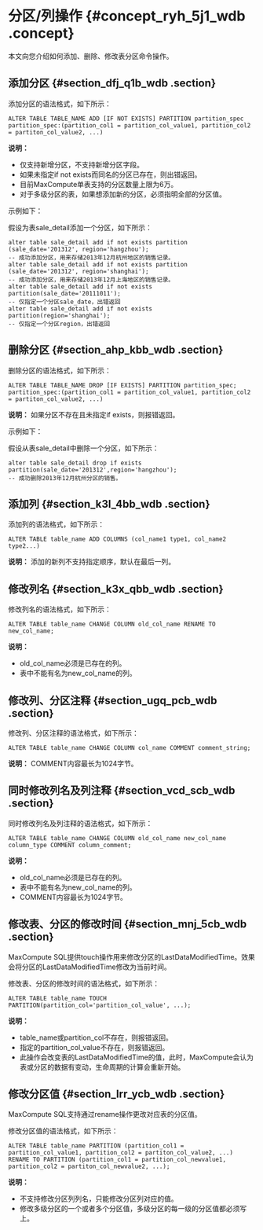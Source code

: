 # 分区/列操作 {#concept_ryh_5j1_wdb .concept}

本文向您介绍如何添加、删除、修改表分区命令操作。

## 添加分区 {#section_dfj_q1b_wdb .section}

添加分区的语法格式，如下所示：

```
ALTER TABLE TABLE_NAME ADD [IF NOT EXISTS] PARTITION partition_spec
partition_spec:(partition_col1 = partition_col_value1, partition_col2 = partiton_col_value2, ...)
```

**说明：** 

-   仅支持新增分区，不支持新增分区字段。
-   如果未指定if not exists而同名的分区已存在，则出错返回。
-   目前MaxCompute单表支持的分区数量上限为6万。
-   对于多级分区的表，如果想添加新的分区，必须指明全部的分区值。

示例如下：

假设为表sale\_detail添加一个分区，如下所示：

```
alter table sale_detail add if not exists partition (sale_date='201312', region='hangzhou');
-- 成功添加分区，用来存储2013年12月杭州地区的销售记录。
alter table sale_detail add if not exists partition (sale_date='201312', region='shanghai');
-- 成功添加分区，用来存储2013年12月上海地区的销售记录。
alter table sale_detail add if not exists partition(sale_date='20111011');
-- 仅指定一个分区sale_date，出错返回
alter table sale_detail add if not exists partition(region='shanghai');
-- 仅指定一个分区region，出错返回
```

## 删除分区 {#section_ahp_kbb_wdb .section}

删除分区的语法格式，如下所示：

```
ALTER TABLE TABLE_NAME DROP [IF EXISTS] PARTITION partition_spec;
partition_spec:(partition_col1 = partition_col_value1, partition_col2 = partiton_col_value2, ...)
```

**说明：** 如果分区不存在且未指定if exists，则报错返回。

示例如下：

假设从表sale\_detail中删除一个分区，如下所示：

```
alter table sale_detail drop if exists partition(sale_date='201312',region='hangzhou'); 
-- 成功删除2013年12月杭州分区的销售。
```

## 添加列 {#section_k3l_4bb_wdb .section}

添加列的语法格式，如下所示：

```
ALTER TABLE table_name ADD COLUMNS (col_name1 type1, col_name2 type2...)
```

**说明：** 添加的新列不支持指定顺序，默认在最后一列。

## 修改列名 {#section_k3x_qbb_wdb .section}

修改列名的语法格式，如下所示：

```
ALTER TABLE table_name CHANGE COLUMN old_col_name RENAME TO new_col_name;
```

**说明：** 

-   old\_col\_name必须是已存在的列。
-   表中不能有名为new\_col\_name的列。

## 修改列、分区注释 {#section_ugq_pcb_wdb .section}

修改列、分区注释的语法格式，如下所示：

```
ALTER TABLE table_name CHANGE COLUMN col_name COMMENT comment_string;
```

**说明：** COMMENT内容最长为1024字节。

## 同时修改列名及列注释 {#section_vcd_scb_wdb .section}

同时修改列名及列注释的语法格式，如下所示：

```
ALTER TABLE table_name CHANGE COLUMN old_col_name new_col_name column_type COMMENT column_comment;
```

**说明：** 

-   old\_col\_name必须是已存在的列。
-   表中不能有名为new\_col\_name的列。
-   COMMENT内容最长为1024字节。

## 修改表、分区的修改时间 {#section_mnj_5cb_wdb .section}

MaxCompute SQL提供touch操作用来修改分区的LastDataModifiedTime。效果会将分区的LastDataModifiedTime修改为当前时间。

修改表、分区的修改时间的语法格式，如下所示：

```
ALTER TABLE table_name TOUCH PARTITION(partition_col='partition_col_value', ...);
```

**说明：** 

-   table\_name或partition\_col不存在，则报错返回。
-   指定的partition\_col\_value不存在，则报错返回。
-   此操作会改变表的LastDataModifiedTime的值，此时，MaxCompute会认为表或分区的数据有变动，生命周期的计算会重新开始。

## 修改分区值 {#section_lrr_ycb_wdb .section}

MaxCompute SQL支持通过rename操作更改对应表的分区值。

修改分区值的语法格式，如下所示：

```
ALTER TABLE table_name PARTITION (partition_col1 = partition_col_value1, partition_col2 = partiton_col_value2, ...) 
RENAME TO PARTITION (partition_col1 = partition_col_newvalue1, partition_col2 = partiton_col_newvalue2, ...);
```

**说明：** 

-   不支持修改分区列列名，只能修改分区列对应的值。
-   修改多级分区的一个或者多个分区值，多级分区的每一级的分区值都必须写上。

